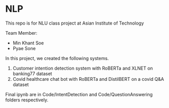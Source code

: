 # NLP

This repo is for NLU class project at Asian Institute of Technology 

Team Member:
 - Min Khant Soe
 - Pyae Sone

In this project, we created the following systems.
1. Customer intention detection system with RoBERTa and XLNET on banking77 dataset
2. Covid healthcare chat bot with RoBERTa and DistilBERT on a covid Q&A dataset

Final ipynb are in Code/IntentDetection and Code/QuestionAnswering folders respectively. 
